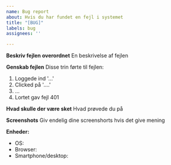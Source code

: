 ```yaml
---
name: Bug report
about: Hvis du har fundet en fejl i systemet
title: "[BUG]"
labels: bug
assignees: ''

---
```


**Beskriv fejlen overordnet**
En beskrivelse af fejlen

**Genskab fejlen**
Disse trin førte til fejlen:
1. Loggede ind '...'
2. Clicked på '....'
3. ...
4. Lortet gav fejl 401

**Hvad skulle der være sket**
Hvad prøvede du på

**Screenshots**
Giv endelig dine screenshorts hvis det give mening

**Enheder:**
 - OS: 
 - Browser:
 - Smartphone/desktop: 

